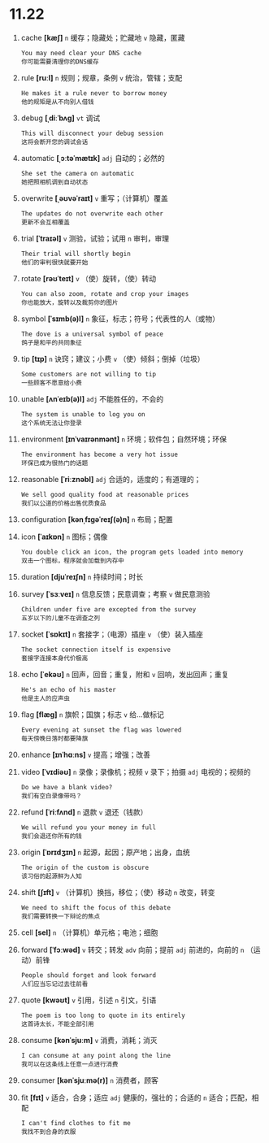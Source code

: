 # 11.22

1. cache **[kæʃ]** `n` 缓存；隐藏处；贮藏地 `v` 隐藏，匿藏

   ```
   You may need clear your DNS cache
   你可能需要清理你的DNS缓存
   ```

2. rule **[ruːl]** `n` 规则；规章，条例 `v` 统治，管辖；支配

   ```
   He makes it a rule never to borrow money
   他的规矩是从不向别人借钱
   ```

3. debug **[ˌdiːˈbʌɡ]** `vt` 调试

   ```
   This will disconnect your debug session
   这将会断开您的调试会话
   ```

4. automatic **[ˌɔːtəˈmætɪk]** `adj` 自动的；必然的

   ```
   She set the camera on automatic
   她把照相机调到自动状态
   ```

5. overwrite **[ˌəʊvəˈraɪt]** `v` 重写；（计算机）覆盖

   ```
   The updates do not overwrite each other
   更新不会互相覆盖
   ```

6. trial **[ˈtraɪəl]** `v` 测验，试验；试用 `n` 审判，审理

   ```
   Their trial will shortly begin
   他们的审判很快就要开始
   ```

7. rotate **[rəʊˈteɪt]** `v` （使）旋转，（使）转动

   ```
   You can also zoom, rotate and crop your images
   你也能放大，旋转以及裁剪你的图片
   ```

8. symbol **[ˈsɪmb(ə)l]** `n` 象征，标志；符号；代表性的人（或物）

   ```
   The dove is a universal symbol of peace
   鸽子是和平的共同象征
   ```

9. tip **[tɪp]** `n` 诀窍；建议；小费 `v` （使）倾斜；倒掉（垃圾）

   ```
   Some customers are not willing to tip
   一些顾客不愿意给小费
   ```

10. unable **[ʌnˈeɪb(ə)l]** `adj` 不能胜任的，不会的

    ```
    The system is unable to log you on
    这个系统无法让你登录
    ```

11. environment **[ɪnˈvaɪrənmənt]** `n` 环境；软件包；自然环境；环保

    ```
    The environment has become a very hot issue
    环保已成为很热门的话题
    ```

12. reasonable **[ˈriːznəbl]** `adj` 合适的，适度的；有道理的；

    ```
    We sell good quality food at reasonable prices
    我们以公道的价格出售优质食品
    ```

13. configuration **[kənˌfɪɡəˈreɪʃ(ə)n]** `n` 布局；配置

14. icon **[ˈaɪkɒn]** `n` 图标；偶像

    ```
    You double click an icon, the program gets loaded into memory
    双击一个图标，程序就会加载到内存中
    ```

15. duration **[djuˈreɪʃn]** `n` 持续时间；时长

16. survey **[ˈsɜːveɪ]** `n` 信息反馈；民意调查；考察 `v` 做民意测验

    ```
    Children under five are excepted from the survey
    五岁以下的儿童不在调查之列
    ```

17. socket **[ˈsɒkɪt]** `n` 套接字；（电源）插座 `v` （使）装入插座

    ```
    The socket connection itself is expensive
    套接字连接本身代价极高
    ```

18. echo **[ˈekəʊ]** `n` 回声，回音；重复，附和 `v` 回响，发出回声；重复

    ```
    He's an echo of his master
    他是主人的应声虫
    ```

19. flag **[flæɡ]** `n` 旗帜；国旗；标志 `v` 给...做标记

    ```
    Every evening at sunset the flag was lowered
    每天傍晚日落时都要降旗
    ```

20. enhance **[ɪnˈhɑːns]** `v` 提高；增强；改善

21. video **[ˈvɪdiəʊ]** `n` 录像；录像机；视频 `v` 录下；拍摄 `adj` 电视的；视频的

    ```
    Do we have a blank video?
    我们有空白录像带吗？
    ```

22. refund **[ˈriːfʌnd]** `n` 退款 `v` 退还（钱款）

    ```
    We will refund you your money in full
    我们会退还你所有的钱
    ```

23. origin **[ˈɒrɪdʒɪn]** `n` 起源，起因；原产地；出身，血统

    ```
    The origin of the custom is obscure
    该习俗的起源鲜为人知
    ```

24. shift **[ʃɪft]** `v` （计算机）换挡，移位；（使）移动 `n` 改变，转变

    ```
    We need to shift the focus of this debate
    我们需要转换一下辩论的焦点
    ```

25. cell **[sel]** `n` （计算机）单元格；电池；细胞

26. forward **[ˈfɔːwəd]** `v` 转交；转发 `adv` 向前；提前 `adj` 前进的，向前的 `n` （运动）前锋

    ```
    People should forget and look forward
    人们应当忘记过去往前看
    ```

27. quote **[kwəʊt]** `v` 引用，引述 `n` 引文，引语

    ```
    The poem is too long to quote in its entirely
    这首诗太长，不能全部引用
    ```

28. consume **[kənˈsjuːm]** `v` 消费，消耗；消灭

    ```
    I can consume at any point along the line
    我可以在这条线上任意一点进行消费
    ```

29. consumer **[kənˈsjuːmə(r)]** `n` 消费者，顾客

30. fit **[fɪt]** `v` 适合，合身；适应 `adj` 健康的，强壮的；合适的 `n` 适合；匹配，相配

    ```
    I can't find clothes to fit me
    我找不到合身的衣服
    ```
